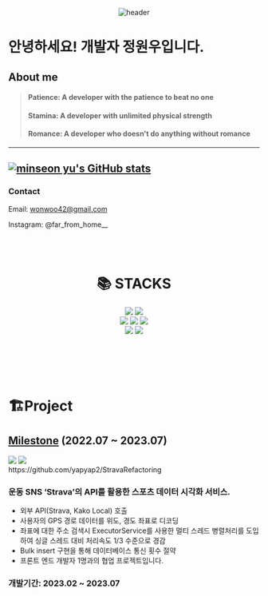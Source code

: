 
<p align="center">
  <img src="https://github.com/yapyap2/yapyap2/assets/99272057/13b53010-972e-443f-bf24-83efc5b4c963" alt="header">
</p>


# 안녕하세요! 개발자 정원우입니다.



## About me
> #### Patience: A developer with the patience to beat no one
> #### Stamina: A developer with unlimited physical strength
> #### Romance: A developer who doesn't do anything without romance

---

[![minseon yu's GitHub stats](https://github-readme-stats.vercel.app/api?username=yapyap2)](https://github.com/yapyap2/github-readme-stats)
---

### Contact
Email: wonwoo42@gmail.com

Instagram: @far_from_home__
<br><br><br><br>
<div align=center><h1>📚 STACKS</h1></div>

<div align=center> 
  <img src="https://img.shields.io/badge/Java-007396?style=for-the-badge&logo=Java&logoColor=white"> 
  <img src="https://img.shields.io/badge/python-3776AB?style=for-the-badge&logo=python&logoColor=white"> 
  <br>

  
  <img src="https://img.shields.io/badge/mysql-4479A1?style=for-the-badge&logo=mysql&logoColor=white"> 
  <img src="https://img.shields.io/badge/mariaDB-003545?style=for-the-badge&logo=mariaDB&logoColor=white"> 
  <img src="https://img.shields.io/badge/redis-DC382D?style=for-the-badge&logo=redis&logoColor=white"> 
  <br>
  
  <img src="https://img.shields.io/badge/spring-6DB33F?style=for-the-badge&logo=spring&logoColor=white"> 
  
  <img src="https://img.shields.io/badge/amazon aws-232F3E?style=for-the-badge&logo=amazonaws&logoColor=white"> 
  <br>
</div>

<br><br><br><br>

# 🏗️Project

## [Milestone](https://milestone-1.firebaseapp.com/)  (2022.07 ~ 2023.07)
<div>
  <img src="https://github.com/yapyap2/yapyap2/assets/99272057/a6632ea7-a4f0-42a9-9eaf-7dd2f19341ff"> 
  <img src="https://github.com/yapyap2/yapyap2/assets/99272057/79dc5679-0e38-409f-8edc-a72da66d8098"> 
</div>
https://github.com/yapyap2/StravaRefactoring

### 운동 SNS ‘Strava’의 API를 활용한 스포츠 데이터 시각화 서비스.

- 외부 API(Strava, Kako Local) 호출
- 사용자의 GPS 경로 데이터를 위도, 경도 좌표로 디코딩
- 좌표에 대한 주소 검색시 ExecutorService를 사용한 멀티 스레드 병렬처리를 도입하여 싱글 스레드 대비 처리속도 1/3 수준으로 경감
- Bulk insert 구현을 통해 데이터베이스 통신 횟수 절약
- 프론트 엔드 개발자 1명과의 협업 프로젝트입니다.
### 개발기간: 2023.02 ~ 2023.07
